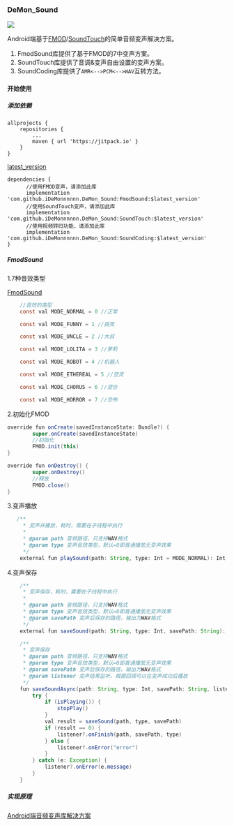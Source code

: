 ### DeMon_Sound

[![](https://jitpack.io/v/iDeMonnnnnn/DeMon_Sound.svg)](https://jitpack.io/#iDeMonnnnnn/DeMon_Sound)

Android端基于[FMOD](https://www.fmod.com/)/[SoundTouch](https://gitlab.com/soundtouch/soundtouch)的简单音频变声解决方案。

1. FmodSound库提供了基于FMOD的7中变声方案。
2. SoundTouch库提供了音调&变声自由设置的变声方案。
3. SoundCoding库提供了```AMR<-->PCM<-->WAV```互转方法。

#### 开始使用

##### 添加依赖

```
allprojects {
	repositories {
		...
		maven { url 'https://jitpack.io' }
	}
}
```
[latest_version](https://github.com/iDeMonnnnnn/DeMon_Sound/releases)
```
dependencies {
      //使用FMOD变声，请添加此库
	  implementation 'com.github.iDeMonnnnnn.DeMon_Sound:FmodSound:$latest_version'
	  //使用SoundTouch变声，请添加此库
	  implementation 'com.github.iDeMonnnnnn.DeMon_Sound:SoundTouch:$latest_version'
	  //使用视频转码功能，请添加此库
      implementation 'com.github.iDeMonnnnnn.DeMon_Sound:SoundCoding:$latest_version'
}
```

##### FmodSound

1.7种音效类型

[FmodSound](https://github.com/iDeMonnnnnn/DeMon_Sound/blob/master/FmodSound/src/main/java/com/demon/fmodsound/FmodSound.kt)

```java
    //音效的类型
    const val MODE_NORMAL = 0 //正常

    const val MODE_FUNNY = 1 //搞笑

    const val MODE_UNCLE = 2 //大叔

    const val MODE_LOLITA = 3 //萝莉

    const val MODE_ROBOT = 4 //机器人

    const val MODE_ETHEREAL = 5 //空灵

    const val MODE_CHORUS = 6 //混合

    const val MODE_HORROR = 7 //恐怖
```

2.初始化FMOD

```java
override fun onCreate(savedInstanceState: Bundle?) {
        super.onCreate(savedInstanceState)
        //初始化
        FMOD.init(this)
}

override fun onDestroy() {
        super.onDestroy()
        //释放
        FMOD.close()
}
```

3.变声播放

```java
   /**
     * 变声并播放，耗时，需要在子线程中执行
     *
     * @param path 音频路径，只支持WAV格式
     * @param type 变声音效类型，默认=0即普通播放无变声效果
     */
    external fun playSound(path: String, type: Int = MODE_NORMAL): Int
```

4.变声保存

```java
    /**
     * 变声保存，耗时，需要在子线程中执行
     *
     * @param path 音频路径，只支持WAV格式
     * @param type 变声音效类型，默认=0即普通播放无变声效果
     * @param savePath 变声后保存的路径，输出为WAV格式
     */
    external fun saveSound(path: String, type: Int, savePath: String): Int

    /**
     * 变声保存
     * @param path 音频路径，只支持WAV格式
     * @param type 变声音效类型，默认=0即普通播放无变声效果
     * @param savePath 变声后保存的路径，输出为WAV格式
     * @param listener 变声结果监听，根据回调可以在变声成功后播放
     */
    fun saveSoundAsync(path: String, type: Int, savePath: String, listener: ISaveSoundListener? = null) {
        try {
            if (isPlaying()) {
                stopPlay()
            }
            val result = saveSound(path, type, savePath)
            if (result == 0) {
                listener?.onFinish(path, savePath, type)
            } else {
                listener?.onError("error")
            }
        } catch (e: Exception) {
            listener?.onError(e.message)
        }
    }
```



##### 实现原理
[Android端音频变声库解决方案](https://demon.blog.csdn.net/article/details/113585385)






